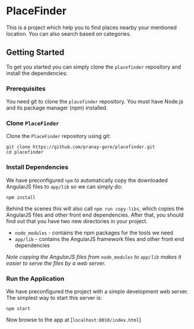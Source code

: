 # PlaceFinder

This is a project which help you to find places nearby your mentioned location. You can also search based on categories.


## Getting Started

To get you started you can simply clone the `placefinder` repository and install the dependencies:

### Prerequisites

You need git to clone the `placefinder` repository.
You must have Node.js and its package manager (npm) installed.

### Clone `PlaceFinder`

Clone the `PlaceFinder` repository using git:

```
git clone https://github.com/pranay-gore/placefinder.git
cd placefinder
```
### Install Dependencies

We have preconfigured `npm` to automatically copy the downloaded AngularJS files to `app/lib` so we
can simply do:

```
npm install
```

Behind the scenes this will also call `npm run copy-libs`, which copies the AngularJS files and
other front end dependencies. After that, you should find out that you have two new directories in
your project.

* `node_modules` - contains the npm packages for the tools we need
* `app/lib` - contains the AngularJS framework files and other front end dependencies

*Note copying the AngularJS files from `node_modules` to `app/lib` makes it easier to serve the
files by a web server.*

### Run the Application

We have preconfigured the project with a simple development web server. The simplest way to start
this server is:

```
npm start
```

Now browse to the app at [`localhost:8010/index.html`]

